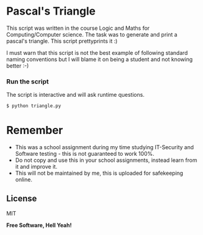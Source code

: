 # Pascal's Triangle

This script was written in the course Logic and Maths for Computing/Computer science.
The task was to generate and print a pascal's triangle. This script prettyprints it :)

I must warn that this script is not the best example of following standard naming conventions but I will blame it on being a student and not knowing better :-)

### Run the script
The script is interactive and will ask runtime questions.
```python
$ python triangle.py
```

# Remember

  - This was a school assignment during my time studying IT-Security and Software testing - this is not guaranteed to work 100%.
  - Do not copy and use this in your school assignments, instead learn from it and improve it.
  - This will not be maintained by me, this is uploaded for safekeeping online.

License
----

MIT


**Free Software, Hell Yeah!**
